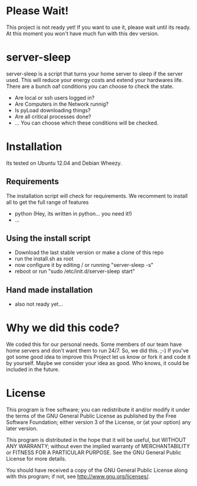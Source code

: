 Please Wait!
============
This project is not ready yet! If you want to use it, please wait until its ready. At this moment you won't have much fun with this dev version.

server-sleep
============
server-sleep is a script that turns your home server to sleep if the server used. This will reduce your energy costs and extend your hardwares life.
There are a bunch oaf conditions you can choose to check the state.
-	Are local or ssh users logged in?
-	Are Computers in the Network runnig?
-	Is pyLoad downloading things?
-	Are all critical processes done?
- 	...
You can choose which these conditions will be checked.

Installation
============
Its tested on Ubuntu 12.04 and Debian Wheezy.

Requirements
------------
The installation script will check for requirements. We recomment to install all to get the full range of features
-	python	(Hey, its written in python… you need it!)
-	...

Using the install script
------------------------
-	Download the last stable version or make a clone of this repo
-	run the install.sh as root
-	now configure it by editing / or running "server-sleep -s"
-	reboot or run "sudo /etc/init.d/server-sleep start"

Hand made installation
----------------------
-	also not ready yet...

Why we did this code?
=====================
We coded this for our personal needs. Some members of our team have home servers and don't want them to run 24/7. So, we did this. ;-)
If you've got some good idea to improve this Project let us know or fork it and code it by yourself. Maybe we consider your idea as good. Who knows, it could be included in the future.

License
=======
This program is free software; you can redistribute it and/or modify it under the terms of the GNU General Public License as published by the Free Software Foundation; either version 3 of the License, or (at your option) any later version.

This program is distributed in the hope that it will be useful, but WITHOUT ANY WARRANTY; without even the implied warranty of MERCHANTABILITY or FITNESS FOR A PARTICULAR PURPOSE. See the GNU General Public License for more details.

You should have received a copy of the GNU General Public License along with this program; if not, see <http://www.gnu.org/licenses/>.
